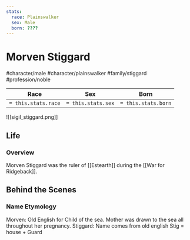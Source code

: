 ```yaml
---
stats:
  race: Plainswalker
  sex: Male
  born: ????
---
```


# Morven Stiggard
#character/male #character/plainswalker  #family/stiggard #profession/noble

Race | Sex | Born
-----|-----|-----
`= this.stats.race` | `= this.stats.sex` | `= this.stats.born` | `= this.stats.died`

![[sigil_stiggard.png]]

## Life
### Overview
Morven Stiggard was the ruler of [[Estearth]] during the [[War for Ridgeback]].

## Behind the Scenes
### Name Etymology
Morven: Old English for Child of the sea. Mother was drawn to the sea all throughout her pregnancy.
Stiggard: Name comes from old english Stig = house + Guard